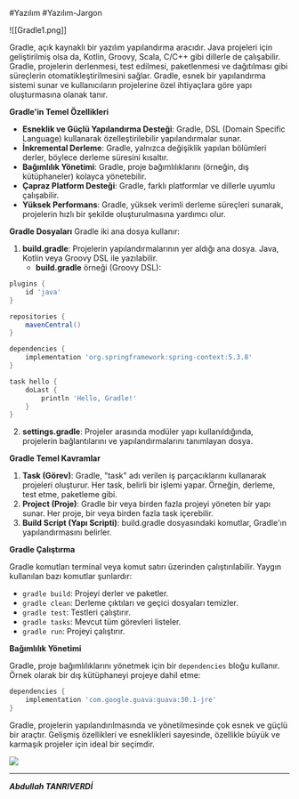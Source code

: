 #Yazılım #Yazılım-Jargon 


![[Gradle1.png]]

 Gradle, açık kaynaklı bir yazılım yapılandırma aracıdır. Java projeleri için geliştirilmiş olsa da, Kotlin, Groovy, Scala, C/C++ gibi dillerle de çalışabilir. Gradle, projelerin derlenmesi, test edilmesi, paketlenmesi ve dağıtılması gibi süreçlerin otomatikleştirilmesini sağlar. Gradle, esnek bir yapılandırma sistemi sunar ve kullanıcıların projelerine özel ihtiyaçlara göre yapı oluşturmasına olanak tanır.

**Gradle'in Temel Özellikleri**
- **Esneklik ve Güçlü Yapılandırma Desteği**: Gradle, DSL (Domain Specific Language) kullanarak özelleştirilebilir yapılandırmalar sunar.
- **İnkremental Derleme**: Gradle, yalnızca değişiklik yapılan bölümleri derler, böylece derleme süresini kısaltır.
- **Bağımlılık Yönetimi**: Gradle, proje bağımlılıklarını (örneğin, dış kütüphaneler) kolayca yönetebilir.
- **Çapraz Platform Desteği**: Gradle, farklı platformlar ve dillerle uyumlu çalışabilir.
- **Yüksek Performans**: Gradle, yüksek verimli derleme süreçleri sunarak, projelerin hızlı bir şekilde oluşturulmasına yardımcı olur.


**Gradle Dosyaları**
Gradle iki ana dosya kullanır:

1. **build.gradle**: Projelerin yapılandırmalarının yer aldığı ana dosya. Java, Kotlin veya Groovy DSL ile yazılabilir.
    - **build.gradle** örneği (Groovy DSL):

```groovy
plugins {
    id 'java'
}

repositories {
    mavenCentral()
}

dependencies {
    implementation 'org.springframework:spring-context:5.3.8'
}

task hello {
    doLast {
        println 'Hello, Gradle!'
    }
}

```

2. **settings.gradle**: Projeler arasında modüler yapı kullanıldığında, projelerin bağlantılarını ve yapılandırmalarını tanımlayan dosya.

 **Gradle Temel Kavramlar**

1. **Task (Görev)**: Gradle, "task" adı verilen iş parçacıklarını kullanarak projeleri oluşturur. Her task, belirli bir işlemi yapar. Örneğin, derleme, test etme, paketleme gibi.
2. **Project (Proje)**: Gradle bir veya birden fazla projeyi yöneten bir yapı sunar. Her proje, bir veya birden fazla task içerebilir.
3. **Build Script (Yapı Scripti)**: build.gradle dosyasındaki komutlar, Gradle'ın yapılandırmasını belirler.

**Gradle Çalıştırma**

Gradle komutları terminal veya komut satırı üzerinden çalıştırılabilir. Yaygın kullanılan bazı komutlar şunlardır:

- `gradle build`: Projeyi derler ve paketler.
- `gradle clean`: Derleme çıktıları ve geçici dosyaları temizler.
- `gradle test`: Testleri çalıştırır.
- `gradle tasks`: Mevcut tüm görevleri listeler.
- `gradle run`: Projeyi çalıştırır.


**Bağımlılık Yönetimi**

Gradle, proje bağımlılıklarını yönetmek için bir `dependencies` bloğu kullanır. Örnek olarak bir dış kütüphaneyi projeye dahil etme:
```groovy
dependencies {
    implementation 'com.google.guava:guava:30.1-jre'
}

```


Gradle, projelerin yapılandırılmasında ve yönetilmesinde çok esnek ve güçlü bir araçtır. Gelişmiş özellikleri ve esneklikleri sayesinde, özellikle büyük ve karmaşık projeler için ideal bir seçimdir.

![](https://www.youtube.com/watch?v=cUGWEQ8NLHk)

***


***Abdullah TANRIVERDİ***
